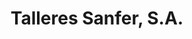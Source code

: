 ---
title: "Talleres Sanfer, S.A."
url: /talavera-de-la-reina/talleres-sanfer-s-a/
shop: reparación de automóviles
---